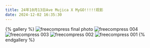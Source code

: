 ```yaml
---
title: 24年10月13日Ave Mujica X MyGO!!!!!观影
date: 2024-12-02 16:35:30
---
```

{% gallery %}
![freecompress final photo](http://imgurl.loveviolet.cn/images/2024/12/09/freecompress-final_photo.jpg)
![freecompress 004](http://imgurl.loveviolet.cn/images/2024/12/09/freecompress-004.jpg)
![freecompress 003](http://imgurl.loveviolet.cn/images/2024/12/09/freecompress-003.jpg)
![freecompress 002](http://imgurl.loveviolet.cn/images/2024/12/09/freecompress-002.jpg)
![freecompress 001](http://imgurl.loveviolet.cn/images/2024/12/09/freecompress-001.jpg)
{% endgallery %}